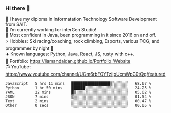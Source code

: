 ### Hi there 👋  
🏫 I have my diploma in Informatation Technology Software Development from SAIT.  
🔭 I’m currently working for interGen Studio!  
💬 Most confident in Java, been programming in it since 2016 on and off.    
⚡ Hobbies: Ski racing/coaching, rock climbing, Esports, various TCG, and programmer by night 🦉    
✈️ Known languages: Python, Java, React, JS, rusty with c++.     
🥇 Portfolio: https://liamandaidan.github.io/Portfolio_Website  
📺 YouTube: https://www.youtube.com/channel/UCm6rbFOYTzjjxUcmWpC0tQg/featured

<!--START_SECTION:waka-->

```text
JavaScript   5 hrs 11 mins   █████████████████▒░░░░░░░   68.67 %
Python       1 hr 50 mins    ██████░░░░░░░░░░░░░░░░░░░   24.25 %
YAML         22 mins         █▒░░░░░░░░░░░░░░░░░░░░░░░   05.02 %
JSON         7 mins          ▒░░░░░░░░░░░░░░░░░░░░░░░░   01.54 %
Text         2 mins          ░░░░░░░░░░░░░░░░░░░░░░░░░   00.47 %
Other        0 secs          ░░░░░░░░░░░░░░░░░░░░░░░░░   00.05 %
```

<!--END_SECTION:waka-->

